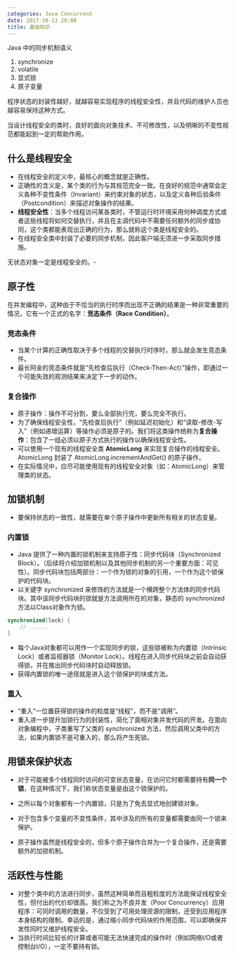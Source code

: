```yaml
---
categories: Java Concurrent
date: 2017-10-13 20:00
title: 基础知识
---
```




Java 中的同步机制语义

1. synchronize
2. volatile
3. 显式锁
4. 原子变量



程序状态的封装性越好，就越容易实现程序的线程安全性，并且代码的维护人员也越容易保持这种方式。

当设计线程安全的类时，良好的面向对象技术、不可修改性，以及明晰的不变性规范都能起到一定的帮助作用。



<!-- more -->

## 什么是线程安全

- 在线程安全的定义中，最核心的概念就是正确性。
- 正确性的含义是，某个类的行为与其规范完全一致。在良好的规范中通常会定义各种不变性条件（Invariant）来约束对象的状态，以及定义各种后验条件（Postcondition）来描述对象操作的结果。
- **线程安全性**：当多个线程访问某各类时，不管运行时环境采用何种调度方式或者这些线程将如何交替执行，并且在主调代码中不需要任何额外的同步或协同，这个类都能表现出正确的行为，那么就称这个类是线程安全的。
- 在线程安全类中封装了必要的同步机制，因此客户端无须进一步采取同步措施。

无状态对象一定是线程安全的。- 



## 原子性

在并发编程中，这种由于不恰当的执行时序而出现不正确的结果是一种非常重要的情况，它有一个正式的名字：**竞态条件（Race Condition）**。



### 竞态条件

- 当某个计算的正确性取决于多个线程的交替执行时序时，那么就会发生竞态条件。
- 最长阿金的竞态条件就是“先检查后执行（Check-Then-Act）”操作，即通过一个可能失效的观测结果来决定下一步的动作。





### 复合操作

- 原子操作：操作不可分割，要么全部执行完，要么完全不执行。
- 为了确保线程安全性，“先检查后执行”（例如延迟初始化）和“读取-修改-写入”（例如递增运算）等操作必须是原子的。我们将这类操作统称为**复合操作**：包含了一组必须以原子方式执行的操作以确保线程安全性。
- 可以使用一个现有的线程安全类 **AtomicLong** 来实现复合操作的线程安全。AtomicLong 封装了 AtomicLong.incrementAndGet() 的原子操作。
- 在实际情况中，应尽可能使用现有的线程安全对象（如：AtomicLong）来管理类的状态。





## 加锁机制

- 要保持状态的一致性，就需要在单个原子操作中更新所有相关的状态变量。



### 内置锁

- Java 提供了一种内置的锁机制来支持原子性：同步代码块（Synchronized Block）。（后续将介绍加锁机制以及其他同步机制的另一个重要方面：可见性）。同步代码块包括两部分：一个作为锁的对象的引用，一个作为这个锁保护的代码块。
- 以关键字 synchronized 来修饰的方法就是一个横跨整个方法体的同步代码块。其中该同步代码块的锁就是方法调用所在的对象，静态的 synchronized 方法以Class对象作为锁。

```java
synchronized(lock) {
    // ......
}
```



- 每个Java对象都可以用作一个实现同步的锁，这些锁被称为内置锁（Intrinsic Lock）或者监视器锁（Monitor Lock）。线程在进入同步代码块之前会自动获得锁，并在推出同步代码块时自动释放锁。
- 获得内置锁的唯一途径就是进入这个锁保护的块或方法。





### 重入

- “重入”一位置获得锁的操作的粒度是“线程”，而不是“调用”。
- 重入进一步提升加锁行为的封装性，简化了面相对象并发代码的开发。在面向对象编程中，子类重写了父类的 synchronized 方法，然后调用父类中的方法，如果内置锁不是可重入的，那么将产生死锁。





## 用锁来保护状态

- 对于可能被多个线程同时访问的可变状态变量，在访问它时都需要持有**同一个锁**，在这种情况下，我们称状态变量是由这个锁保护的。


- 之所以每个对象都有一个内置锁，只是为了免去显式地创建锁对象。
- 对于包含多个变量的不变性条件，其中涉及的所有的变量都需要由同一个锁来保护。
- 原子操作虽然是线程安全的，但多个原子操作合并为一个复合操作，还是需要额外的加锁机制。





## 活跃性与性能

- 对整个类中的方法进行同步，虽然这种简单而且粗粒度的方法能保证线程安全性，但付出的代价却很高。我们称之为不良并发（Poor Concurrency）应用程序：可同时调用的数量，不仅受到了可用处理资源的限制，还受到应用程序本身结构的限制。幸运的是，通过缩小同步代码块的作用范围，可以即确保并发性同时又维护线程安全。
- 当执行时间比较长的计算或者可能无法快速完成的操作时（例如网络I/O或者控制台I/O），一定不要持有锁。


